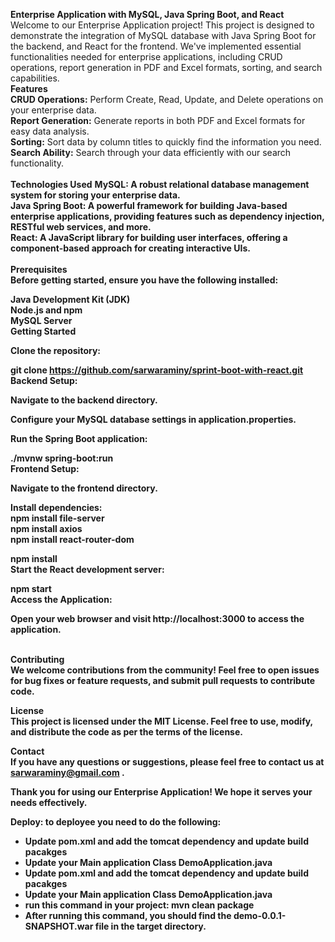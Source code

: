 <b>Enterprise Application with MySQL, Java Spring Boot, and React </b><br />
Welcome to our Enterprise Application project! This project is designed to demonstrate the integration of MySQL database with Java Spring Boot for the backend, and React for the frontend. We've implemented essential functionalities needed for enterprise applications, including CRUD operations, report generation in PDF and Excel formats, sorting, and search capabilities.
<br />
<b>Features</b><br />
<b>CRUD Operations:</b> Perform Create, Read, Update, and Delete operations on your enterprise data.<br />
<b>Report Generation:</b> Generate reports in both PDF and Excel formats for easy data analysis.<br />
<b>Sorting:</b> Sort data by column titles to quickly find the information you need.<br />
<b>Search Ability:</b> Search through your data efficiently with our search functionality.<br /><br />
<b>Technologies Used</b>
<b>MySQL:<b/> A robust relational database management system for storing your enterprise data.<br />
<b>Java Spring Boot:</b> A powerful framework for building Java-based enterprise applications, providing features such as dependency injection, RESTful web services, and more.<br />
<b>React:</b> A JavaScript library for building user interfaces, offering a component-based approach for creating interactive UIs.<br />
<br />
<b>Prerequisites</b><br />
Before getting started, ensure you have the following installed:<br />

Java Development Kit (JDK)<br />
Node.js and npm<br />
MySQL Server<br />
Getting Started<br />

Clone the repository:<br />


git clone https://github.com/sarwaraminy/sprint-boot-with-react.git<br />
Backend Setup:<br />

Navigate to the backend directory.<br />

Configure your MySQL database settings in application.properties.<br />

Run the Spring Boot application:<br />


./mvnw spring-boot:run<br />
Frontend Setup:<br />

Navigate to the frontend directory.<br />

Install dependencies:<br />
npm install file-server<br />
npm install axios<br />
npm install react-router-dom <br />

npm install<br />
Start the React development server:<br />

npm start<br />
Access the Application:<br />

Open your web browser and visit http://localhost:3000 to access the application.<br /><br />

<b>Contributing</b><br />
We welcome contributions from the community! Feel free to open issues for bug fixes or feature requests, and submit pull requests to contribute code.<br />

<b>License</b><br />
This project is licensed under the MIT License. Feel free to use, modify, and distribute the code as per the terms of the license.<br />

<b>Contact</b><br />
If you have any questions or suggestions, please feel free to contact us at sarwaraminy@gmail.com .<br />

<b>Thank you for using our Enterprise Application! We hope it serves your needs effectively</b>.<br />

<b>Deploy</b>: to deployee you need to do the following:<br />
<ul>
<li>Update pom.xml and add the tomcat dependency and update build pacakges</li>
<li>Update your Main application Class DemoApplication.java</li>
<li>Update pom.xml and add the tomcat dependency and update build pacakges</li>
<li>Update your Main application Class DemoApplication.java</li>
<li>run this command in your project: mvn clean package
<li>After running this command, you should find the demo-0.0.1-SNAPSHOT.war file in the target directory.</li>
</ul>
